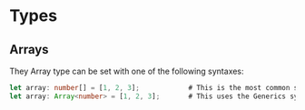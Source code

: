 # Types

## Arrays
They Array type can be set with one of the following syntaxes:
```typescript
let array: number[] = [1, 2, 3];            # This is the most common syntax
let array: Array<number> = [1, 2, 3];       # This uses the Generics syntax
```
